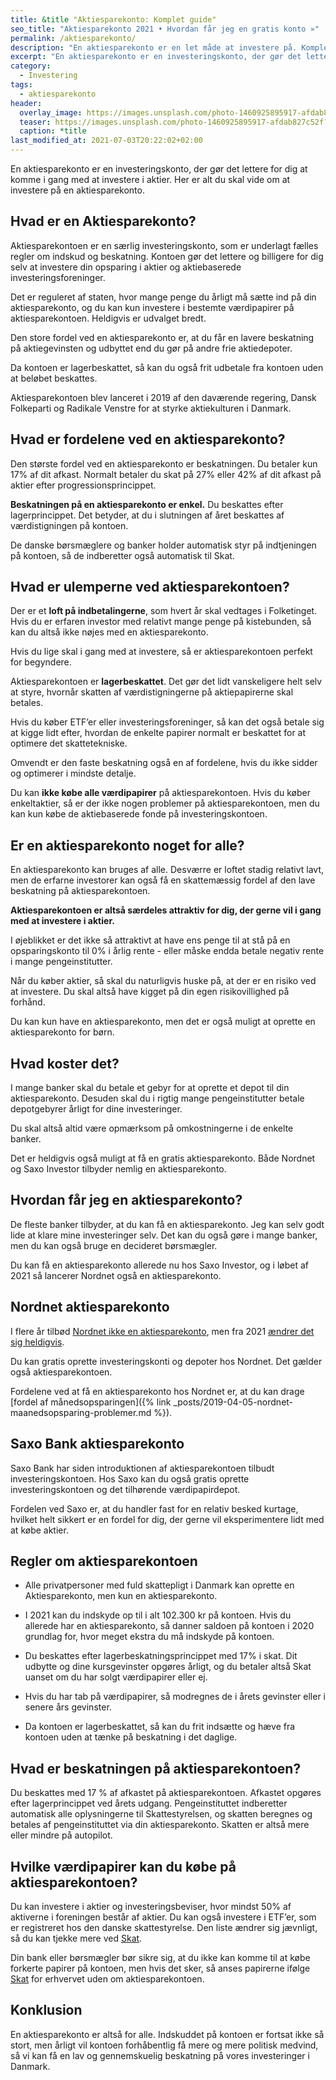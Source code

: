 ```yaml
---
title: &title "Aktiesparekonto: Komplet guide"
seo_title: "Aktiesparekonto 2021 • Hvordan får jeg en gratis konto »"
permalink: /aktiesparekonto/
description: "En aktiesparekonto er en let måde at investere på. Komplet guide til beskatning og hvor du kan få en GRATIS aktiesparekonto."
excerpt: "En aktiesparekonto er en investeringskonto, der gør det lettere for dig at komme i gang med at investere i aktier. Her er alt du skal vide om at investere på en aktiesparekonto."
category:
  - Investering
tags:
  - aktiesparekonto
header:
  overlay_image: https://images.unsplash.com/photo-1460925895917-afdab827c52f?ixid=MnwxMjA3fDB8MHxwaG90by1wYWdlfHx8fGVufDB8fHx8&ixlib=rb-1.2.1&auto=format&fit=crop&w=1900&q=80
  teaser: https://images.unsplash.com/photo-1460925895917-afdab827c52f?ixid=MnwxMjA3fDB8MHxwaG90by1wYWdlfHx8fGVufDB8fHx8&ixlib=rb-1.2.1&auto=format&fit=crop&w=400&q=80
  caption: *title
last_modified_at: 2021-07-03T20:22:02+02:00
---
```


En aktiesparekonto er en investeringskonto, der gør det lettere for dig at komme i gang med at investere i aktier. Her er alt du skal vide om at investere på en aktiesparekonto.

## Hvad er en Aktiesparekonto?

Aktiesparekontoen er en særlig investeringskonto, som er underlagt fælles regler om indskud og beskatning. Kontoen gør det lettere og billigere for dig selv at investere din opsparing i aktier og aktiebaserede investeringsforeninger.

Det er reguleret af staten, hvor mange penge du årligt må sætte ind på din aktiesparekonto, og du kan kun investere i bestemte værdipapirer på aktiesparekontoen. Heldigvis er udvalget bredt.

Den store fordel ved en aktiesparekonto er, at du får en lavere beskatning på aktiegevinsten og udbyttet end du gør på andre frie aktiedepoter.

Da kontoen er lagerbeskattet, så kan du også frit udbetale fra kontoen uden at beløbet beskattes.

Aktiesparekontoen blev lanceret i 2019 af den daværende regering, Dansk Folkeparti og Radikale Venstre for at styrke aktiekulturen i Danmark.

## Hvad er fordelene ved en aktiesparekonto?

Den største fordel ved en aktiesparekonto er beskatningen. Du betaler kun 17% af dit afkast. Normalt betaler du skat på 27% eller 42% af dit afkast på aktier efter progressionsprincippet.

**Beskatningen på en aktiesparekonto er enkel.** Du beskattes efter lagerprincippet. Det betyder, at du i slutningen af året beskattes af værdistigningen på kontoen.

De danske børsmæglere og banker holder automatisk styr på indtjeningen på kontoen, så de indberetter også automatisk til Skat.

## Hvad er ulemperne ved aktiesparekontoen?

Der er et **loft på indbetalingerne**, som hvert år skal vedtages i Folketinget. Hvis du er erfaren investor med relativt mange penge på kistebunden, så kan du altså ikke nøjes med en aktiesparekonto.

Hvis du lige skal i gang med at investere, så er aktiesparekontoen perfekt for begyndere.

Aktiesparekontoen er **lagerbeskattet**. Det gør det lidt vanskeligere helt selv at styre, hvornår skatten af værdistigningerne på aktiepapirerne skal betales.

Hvis du køber ETF’er eller investeringsforeninger, så kan det også betale sig at kigge lidt efter, hvordan de enkelte papirer normalt er beskattet for at optimere det skattetekniske.

Omvendt er den faste beskatning også en af fordelene, hvis du ikke sidder og optimerer i mindste detalje.

Du kan **ikke købe alle værdipapirer** på aktiesparekontoen. Hvis du køber enkeltaktier, så er der ikke nogen problemer på aktiesparekontoen, men du kan kun købe de aktiebaserede fonde på investeringskontoen.

## Er en aktiesparekonto noget for alle?

En aktiesparekonto kan bruges af alle. Desværre er loftet stadig relativt lavt, men de erfarne investorer kan også få en skattemæssig fordel af den lave beskatning på aktiesparekontoen.

**Aktiesparekontoen er altså særdeles attraktiv for dig, der gerne vil i gang med at investere i aktier.**

I øjeblikket er det ikke så attraktivt at have ens penge til at stå på en opsparingskonto til 0% i årlig rente - eller måske endda betale negativ rente i mange pengeinstitutter.

Når du køber aktier, så skal du naturligvis huske på, at der er en risiko ved at investere. Du skal altså have kigget på din egen risikovillighed på forhånd.

Du kan kun have en aktiesparekonto, men det er også muligt at oprette en aktiesparekonto for børn.

## Hvad koster det?

I mange banker skal du betale et gebyr for at oprette et depot til din aktiesparekonto. Desuden skal du i rigtig mange pengeinstitutter betale depotgebyrer årligt for dine investeringer.

Du skal altså altid være opmærksom på omkostningerne i de enkelte banker.

Det er heldigvis også muligt at få en gratis aktiesparekonto. Både Nordnet og Saxo Investor tilbyder nemlig en aktiesparekonto.

## Hvordan får jeg en aktiesparekonto?

De fleste banker tilbyder, at du kan få en aktiesparekonto. Jeg kan selv godt lide at klare mine investeringer selv. Det kan du også gøre i mange banker, men du kan også bruge en decideret børsmægler.

Du kan få en aktiesparekonto allerede nu hos Saxo Investor, og i løbet af 2021 så lancerer Nordnet også en aktiesparekonto.

## Nordnet aktiesparekonto

I flere år tilbød [Nordnet ikke en aktiesparekonto](https://www.nordnet.dk/blog/derfor-tilbyder-nordnet-ikke-en-aktiesparekonto-fra-1-januar/), men fra 2021 [ændrer det sig heldigvis](https://www.nordnet.dk/blog/nordnet-lancerer-aktiesparekonto/).

Du kan gratis oprette investeringskonti og depoter hos Nordnet. Det gælder også aktiesparekontoen.

Fordelene ved at få en aktiesparekonto hos Nordnet er, at du kan drage [fordel af månedsopsparingen]({% link _posts/2019-04-05-nordnet-maanedsopsparing-problemer.md %}).

## Saxo Bank aktiesparekonto

Saxo Bank har siden introduktionen af aktiesparekontoen tilbudt investeringskontoen. Hos Saxo kan du også gratis oprette investeringskontoen og det tilhørende værdipapirdepot.

Fordelen ved Saxo er, at du handler fast for en relativ besked kurtage, hvilket helt sikkert er en fordel for dig, der gerne vil eksperimentere lidt med at købe aktier.

## Regler om aktiesparekontoen

- Alle privatpersoner med fuld skattepligt i Danmark kan oprette en Aktiesparekonto, men kun en aktiesparekonto.
- I 2021 kan du indskyde op til i alt 102.300 kr på kontoen. Hvis du allerede har en aktiesparekonto, så danner saldoen på kontoen i 2020 grundlag for, hvor meget ekstra du må indskyde på kontoen.
- Du beskattes efter lagerbeskatningsprincippet med 17% i skat. Dit udbytte og dine kursgevinster opgøres årligt, og du betaler altså Skat uanset om du har solgt værdipapirer eller ej.
- Hvis du har tab på værdipapirer, så modregnes de i årets gevinster eller i senere års gevinster. 

- Da kontoen er lagerbeskattet, så kan du frit indsætte og hæve fra kontoen uden at tænke på beskatning i det daglige.

## Hvad er beskatningen på aktiesparekontoen?

Du beskattes med 17 % af afkastet på aktiesparekontoen. Afkastet opgøres efter lagerprincippet ved årets udgang.
Pengeinstituttet indberetter automatisk alle oplysningerne til Skattestyrelsen, og skatten beregnes og betales af pengeinstituttet via din aktiesparekonto.
Skatten er altså mere eller mindre på autopilot.
## Hvilke værdipapirer kan du købe på aktiesparekontoen?

Du kan investere i aktier og investeringsbeviser, hvor mindst 50% af aktiverne i foreningen består af aktier. Du kan også investere i ETF’er, som er registreret hos den danske skattestyrelse. Den liste ændrer sig jævnligt, så du kan tjekke mere ved [Skat](https://skat.dk/skat.aspx?oid=17119).

Din bank eller børsmægler bør sikre sig, at du ikke kan komme til at købe forkerte papirer på kontoen, men hvis det sker, så anses papirerne ifølge [Skat](https://skat.dk/skat.aspx?oid=17119) for erhvervet uden om aktiesparekontoen.

## Konklusion

En aktiesparekonto er altså for alle. Indskuddet på kontoen er fortsat ikke så stort, men årligt vil kontoen forhåbentlig få mere og mere politisk medvind, så vi kan få en lav og gennemskuelig beskatning på vores investeringer i Danmark.
